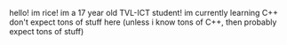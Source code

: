 hello! im rice!
im a 17 year old TVL-ICT student!
im currently learning C++
don't expect tons of stuff here (unless i know tons of C++, then probably expect tons of stuff)


<!---
LuckyRiceYT/LuckyRiceYT is a ✨ special ✨ repository because its `README.md` (this file) appears on your GitHub profile.
You can click the Preview link to take a look at your changes.
--->
